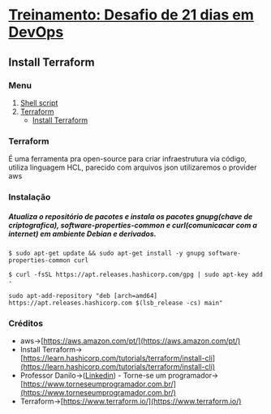 # [Treinamento: Desafio de 21 dias em DevOps](../../README.md)
## Install Terraform

### Menu
1. [Shell script](../../shellscript/shellscript.md)
2. [Terraform](../terraform.md)
    * [Install Terraform](terraform_install.md)




### Terraform
É uma ferramenta pra open-source para criar infraestrutura via código, utiliza linguagem HCL, parecido com arquivos json utilizaremos o provider aws

### Instalação

##### Atualiza o repositório de pacotes e instala os pacotes gnupg(chave de criptografica), software-properties-common e curl(comunicacar com a internet)  em ambiente Debian e derivados.
```
$ sudo apt-get update && sudo apt-get install -y gnupg software-properties-common curl
```

```
$ curl -fsSL https://apt.releases.hashicorp.com/gpg | sudo apt-key add -
```

```
sudo apt-add-repository "deb [arch=amd64] https://apt.releases.hashicorp.com $(lsb_release -cs) main"
```


### Créditos
* aws->[https://aws.amazon.com/pt/](https://aws.amazon.com/pt/)
* Install Terraform->[https://learn.hashicorp.com/tutorials/terraform/install-cli](https://learn.hashicorp.com/tutorials/terraform/install-cli)
* Professor Danilo->([Linkedin](https://www.linkedin.com/in/danilo-aparecido-dos-santos-03101034/)) - Torne-se um programador->[https://www.torneseumprogramador.com.br/](https://www.torneseumprogramador.com.br/)
* Terraform->[https://www.terraform.io/](https://www.terraform.io/)

